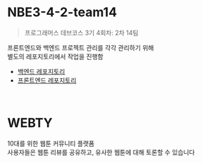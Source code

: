 # NBE3-4-2-team14

> 프로그래머스 데브코스 3기 4회차: 2차 14팀

프론트엔드와 백엔드 프로젝트 관리를 각각 관리하기 위해  
별도의 레포지토리에서 작업을 진행함

- [백엔드 레포지토리](https://github.com/dia218/webty-backend-spring)
- [프론트엔드 레포지토리](https://github.com/dia218/webty-frontend-next)

<br>

# WEBTY

10대를 위한 웹툰 커뮤니티 플랫폼  
사용자들은 웹툰 리뷰를 공유하고, 유사한 웹툰에 대해 토론할 수 있습니다
